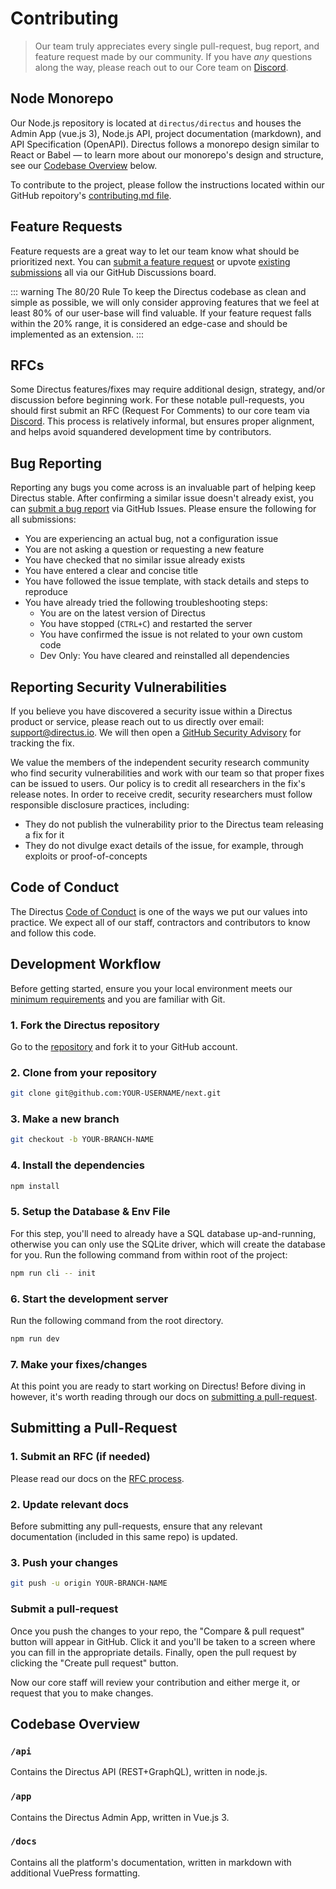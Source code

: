 # Contributing

> Our team truly appreciates every single pull-request, bug report, and feature request made by our
> community. If you have _any_ questions along the way, please reach out to our Core team on
> [Discord](https://directus.chat).

## Node Monorepo

Our Node.js repository is located at `directus/directus` and houses the Admin App (vue.js 3),
Node.js API, project documentation (markdown), and API Specification (OpenAPI). Directus follows a
monorepo design similar to React or Babel — to learn more about our monorepo's design and structure,
see our [Codebase Overview](#codebase-overview) below.

To contribute to the project, please follow the instructions located within our GitHub repoitory's
[contributing.md file](https://github.com/directus/directus/blob/main/contributing.md).

<!-- ::: tip PHP API Port
While the Node.js version of Directus defines the official specification and is
our team's primary focus, we also support a community-lead PHP API port in Laravel. This secondary
codebase is located in a separate git repository at [`directus/php`](#).
::: -->

## Feature Requests

Feature requests are a great way to let our team know what should be prioritized next. You can
[submit a feature request](https://github.com/directus/directus/discussions/category_choices) or
upvote [existing submissions](https://github.com/directus/directus/discussions) all via our GitHub
Discussions board.

<!-- prettier-ignore-start -->
::: warning The 80/20 Rule
To keep the Directus codebase as clean and simple as possible, we will
only consider approving features that we feel at least 80% of our user-base will find valuable. If
your feature request falls within the 20% range, it is considered an edge-case and should be
implemented as an extension.
:::
<!-- prettier-ignore-end -->

## RFCs

Some Directus features/fixes may require additional design, strategy, and/or discussion before
beginning work. For these notable pull-requests, you should first submit an RFC (Request For
Comments) to our core team via [Discord](https://directus.chat). This process is relatively
informal, but ensures proper alignment, and helps avoid squandered development time by contributors.

## Bug Reporting

Reporting any bugs you come across is an invaluable part of helping keep Directus stable. After
confirming a similar issue doesn't already exist, you can
[submit a bug report](https://github.com/directus/directus/issues/new) via GitHub Issues. Please
ensure the following for all submissions:

-   You are experiencing an actual bug, not a configuration issue
-   You are not asking a question or requesting a new feature
-   You have checked that no similar issue already exists
-   You have entered a clear and concise title
-   You have followed the issue template, with stack details and steps to reproduce
-   You have already tried the following troubleshooting steps:
    -   You are on the latest version of Directus
    -   You have stopped (`CTRL+C`) and restarted the server
    -   You have confirmed the issue is not related to your own custom code
    -   Dev Only: You have cleared and reinstalled all dependencies

## Reporting Security Vulnerabilities

If you believe you have discovered a security issue within a Directus product or service, please
reach out to us directly over email: [support@directus.io](mailto:support@directus.io). We will then
open a [GitHub Security Advisory](https://github.com/directus/directus/security/advisories) for
tracking the fix.

We value the members of the independent security research community who find security
vulnerabilities and work with our team so that proper fixes can be issued to users. Our policy is to
credit all researchers in the fix's release notes. In order to receive credit, security researchers
must follow responsible disclosure practices, including:

-   They do not publish the vulnerability prior to the Directus team releasing a fix for it
-   They do not divulge exact details of the issue, for example, through exploits or
    proof-of-concepts

## Code of Conduct

The Directus [Code of Conduct](https://github.com/directus/directus/blob/main/code_of_conduct.md) is
one of the ways we put our values into practice. We expect all of our staff, contractors and
contributors to know and follow this code.

## Development Workflow

Before getting started, ensure you your local environment meets our
[minimum requirements](/guides/installation/cli) and you are familiar with Git.

### 1. Fork the Directus repository

Go to the [repository](https://github.com/directus/directus) and fork it to your GitHub account.

### 2. Clone from your repository

```bash
git clone git@github.com:YOUR-USERNAME/next.git
```

### 3. Make a new branch

```bash
git checkout -b YOUR-BRANCH-NAME
```

### 4. Install the dependencies

```bash
npm install
```

### 5. Setup the Database & Env File

For this step, you'll need to already have a SQL database up-and-running, otherwise you can only use
the SQLite driver, which will create the database for you. Run the following command from within
root of the project:

```bash
npm run cli -- init
```

### 6. Start the development server

Run the following command from the root directory.

```bash
npm run dev
```

### 7. Make your fixes/changes

At this point you are ready to start working on Directus! Before diving in however, it's worth
reading through our docs on [submitting a pull-request](#Submitting-a-Pull-Request).

## Submitting a Pull-Request

### 1. Submit an RFC (if needed)

Please read our docs on the [RFC process](#rfcs).

### 2. Update relevant docs

Before submitting any pull-requests, ensure that any relevant documentation (included in this same
repo) is updated.

### 3. Push your changes

```bash
git push -u origin YOUR-BRANCH-NAME
```

### Submit a pull-request

Once you push the changes to your repo, the "Compare & pull request" button will appear in GitHub.
Click it and you'll be taken to a screen where you can fill in the appropriate details. Finally,
open the pull request by clicking the "Create pull request" button.

Now our core staff will review your contribution and either merge it, or request that you to make
changes.

## Codebase Overview

### `/api`

Contains the Directus API (REST+GraphQL), written in node.js.

### `/app`

Contains the Directus Admin App, written in Vue.js 3.

### `/docs`

Contains all the platform's documentation, written in markdown with additional VuePress formatting.
